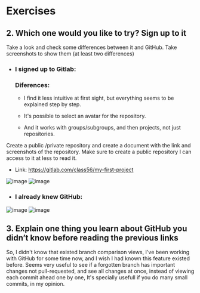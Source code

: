 # Exercises
## 2. Which one would you like to try? Sign up to it

Take a look and check some differences between it and GitHub. Take screenshots to show them (at least two differences)

- ### I signed up to Gitlab: 


  ### Diferences:

  - I find it less intuitive at first sight, but everything seems to be explained step by step.
  
  - It's possible to select an avatar for the repository.
  
  - And it works with groups/subgroups, and then projects, not just repositories.
  
Create a public /private repository and create a document with the link and screenshots of the repository. Make sure to create a public repository I can access to it at less to read it.
- Link: https://gitlab.com/class56/my-first-project
  
![image](https://user-images.githubusercontent.com/64435611/201227420-9943fb8d-2332-4641-bd90-e83f9730429d.png)
![image](https://user-images.githubusercontent.com/64435611/201227484-d97baf82-3564-477b-bdf2-5ce877ee3098.png)


- ### I already knew GitHub:

![image](https://user-images.githubusercontent.com/64435611/201227676-24855ba6-534e-4d1e-9672-8a40072b3707.png)
![image](https://user-images.githubusercontent.com/64435611/201227603-9ea8d5e8-d074-416a-97a9-53bfa23098b5.png)





## 3. Explain one thing you learn about GitHub you didn’t know before reading the previous links

So, I didn't know that existed branch comparison views, I've been working with GitHub for some time now, and I wish I had known this feature existed before. 
Seems very useful to see if a forgotten branch has important changes not pull-requested, and see all changes at once, instead of viewing each commit ahead one by one, 
It's specially usefull if you do many small commits, in my opinion.
